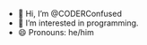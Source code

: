 - 👋 Hi, I’m @CODERConfused
- 👀 I’m interested in programming.
- 😄 Pronouns: he/him

<!---
CODERConfused/CODERConfused is a ✨ special ✨ repository because its `README.md` (this file) appears on your GitHub profile.
You can click the Preview link to take a look at your changes.
--->
